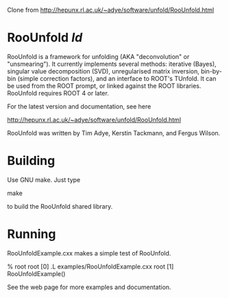 Clone from http://hepunx.rl.ac.uk/~adye/software/unfold/RooUnfold.html

RooUnfold             $Id$
=========

RooUnfold is a framework for unfolding (AKA "deconvolution" or "unsmearing").
It currently implements several methods: iterative (Bayes),
singular value decomposition (SVD), unregularised matrix inversion,
bin-by-bin (simple correction factors), and an interface to ROOT's TUnfold.
It can be used from the ROOT prompt, or linked against the ROOT libraries.
RooUnfold requires ROOT 4 or later.

For the latest version and documentation, see here

  http://hepunx.rl.ac.uk/~adye/software/unfold/RooUnfold.html

RooUnfold was written by Tim Adye, Kerstin Tackmann, and Fergus Wilson.

Building
========

Use GNU make. Just type

  make

to build the RooUnfold shared library.

Running
=======

RooUnfoldExample.cxx makes a simple test of RooUnfold.

  % root
  root [0] .L examples/RooUnfoldExample.cxx
  root [1] RooUnfoldExample()

See the web page for more examples and documentation.

